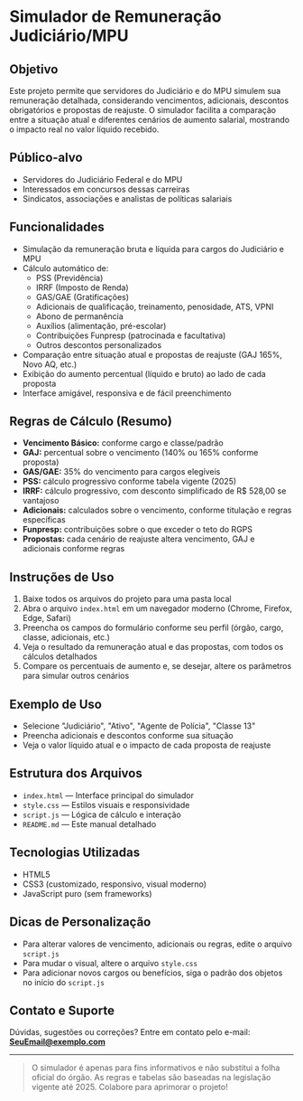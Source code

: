 # Simulador de Remuneração Judiciário/MPU

## Objetivo
Este projeto permite que servidores do Judiciário e do MPU simulem sua remuneração detalhada, considerando vencimentos, adicionais, descontos obrigatórios e propostas de reajuste. O simulador facilita a comparação entre a situação atual e diferentes cenários de aumento salarial, mostrando o impacto real no valor líquido recebido.

## Público-alvo
- Servidores do Judiciário Federal e do MPU
- Interessados em concursos dessas carreiras
- Sindicatos, associações e analistas de políticas salariais

## Funcionalidades
- Simulação da remuneração bruta e líquida para cargos do Judiciário e MPU
- Cálculo automático de:
  - PSS (Previdência)
  - IRRF (Imposto de Renda)
  - GAS/GAE (Gratificações)
  - Adicionais de qualificação, treinamento, penosidade, ATS, VPNI
  - Abono de permanência
  - Auxílios (alimentação, pré-escolar)
  - Contribuições Funpresp (patrocinada e facultativa)
  - Outros descontos personalizados
- Comparação entre situação atual e propostas de reajuste (GAJ 165%, Novo AQ, etc.)
- Exibição do aumento percentual (líquido e bruto) ao lado de cada proposta
- Interface amigável, responsiva e de fácil preenchimento

## Regras de Cálculo (Resumo)
- **Vencimento Básico:** conforme cargo e classe/padrão
- **GAJ:** percentual sobre o vencimento (140% ou 165% conforme proposta)
- **GAS/GAE:** 35% do vencimento para cargos elegíveis
- **PSS:** cálculo progressivo conforme tabela vigente (2025)
- **IRRF:** cálculo progressivo, com desconto simplificado de R$ 528,00 se vantajoso
- **Adicionais:** calculados sobre o vencimento, conforme titulação e regras específicas
- **Funpresp:** contribuições sobre o que exceder o teto do RGPS
- **Propostas:** cada cenário de reajuste altera vencimento, GAJ e adicionais conforme regras

## Instruções de Uso
1. Baixe todos os arquivos do projeto para uma pasta local
2. Abra o arquivo `index.html` em um navegador moderno (Chrome, Firefox, Edge, Safari)
3. Preencha os campos do formulário conforme seu perfil (órgão, cargo, classe, adicionais, etc.)
4. Veja o resultado da remuneração atual e das propostas, com todos os cálculos detalhados
5. Compare os percentuais de aumento e, se desejar, altere os parâmetros para simular outros cenários

## Exemplo de Uso
- Selecione "Judiciário", "Ativo", "Agente de Polícia", "Classe 13"
- Preencha adicionais e descontos conforme sua situação
- Veja o valor líquido atual e o impacto de cada proposta de reajuste

## Estrutura dos Arquivos
- `index.html` — Interface principal do simulador
- `style.css` — Estilos visuais e responsividade
- `script.js` — Lógica de cálculo e interação
- `README.md` — Este manual detalhado

## Tecnologias Utilizadas
- HTML5
- CSS3 (customizado, responsivo, visual moderno)
- JavaScript puro (sem frameworks)

## Dicas de Personalização
- Para alterar valores de vencimento, adicionais ou regras, edite o arquivo `script.js`
- Para mudar o visual, altere o arquivo `style.css`
- Para adicionar novos cargos ou benefícios, siga o padrão dos objetos no início do `script.js`

## Contato e Suporte
Dúvidas, sugestões ou correções? Entre em contato pelo e-mail: **SeuEmail@exemplo.com**

---

> O simulador é apenas para fins informativos e não substitui a folha oficial do órgão. As regras e tabelas são baseadas na legislação vigente até 2025. Colabore para aprimorar o projeto! 